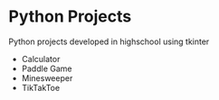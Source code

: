# Python Projects
Python projects developed in highschool using tkinter
* Calculator
* Paddle Game
* Minesweeper
* TikTakToe

